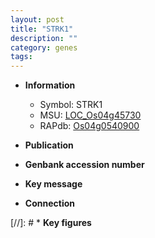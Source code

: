 ```yaml
---
layout: post
title: "STRK1"
description: ""
category: genes
tags: 
---
```


* **Information**  
    + Symbol: STRK1  
    + MSU: [LOC_Os04g45730](http://rice.uga.edu/cgi-bin/ORF_infopage.cgi?orf=LOC_Os04g45730)  
    + RAPdb: [Os04g0540900](http://rapdb.dna.affrc.go.jp/viewer/gbrowse_details/irgsp1?name=Os04g0540900)  

* **Publication**  

* **Genbank accession number**  

* **Key message**  

* **Connection**  

[//]: # * **Key figures**  


